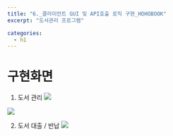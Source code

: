 ```yaml
---
title: "6._클라이언트 GUI 및 API호출 로직 구현_HOHOBOOK"
excerpt: "도서관리 프로그램"

categories:
  - h1
---
```


# 구현화면
  1. 도서 관리
  ![](https://velog.velcdn.com/images/wg_cat/post/e65f4ed4-c496-4ad2-a885-a0a614cf1124/image.png)

  ![](https://velog.velcdn.com/images/wg_cat/post/c523d0ae-80ec-4d26-a836-234d73a8cf4e/image.png)

  2. 도서 대출 / 반납
  ![](https://velog.velcdn.com/images/wg_cat/post/2660e8e1-95e4-4791-9658-242cf12a4bc2/image.png)